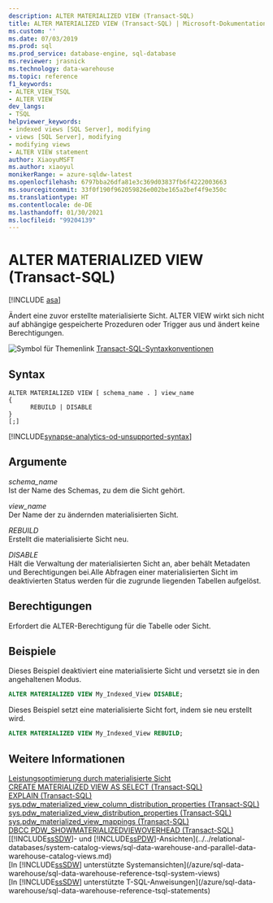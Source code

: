 ```yaml
---
description: ALTER MATERIALIZED VIEW (Transact-SQL)
title: ALTER MATERIALIZED VIEW (Transact-SQL) | Microsoft-Dokumentation
ms.custom: ''
ms.date: 07/03/2019
ms.prod: sql
ms.prod_service: database-engine, sql-database
ms.reviewer: jrasnick
ms.technology: data-warehouse
ms.topic: reference
f1_keywords:
- ALTER_VIEW_TSQL
- ALTER VIEW
dev_langs:
- TSQL
helpviewer_keywords:
- indexed views [SQL Server], modifying
- views [SQL Server], modifying
- modifying views
- ALTER VIEW statement
author: XiaoyuMSFT
ms.author: xiaoyul
monikerRange: = azure-sqldw-latest
ms.openlocfilehash: 6797bba26dfa81e3c369d03837fb6f4222003663
ms.sourcegitcommit: 33f0f190f962059826e002be165a2bef4f9e350c
ms.translationtype: HT
ms.contentlocale: de-DE
ms.lasthandoff: 01/30/2021
ms.locfileid: "99204139"
---
```

# <a name="alter-materialized-view-transact-sql"></a>ALTER MATERIALIZED VIEW (Transact-SQL)  

[!INCLUDE [asa](../../includes/applies-to-version/asa.md)]

Ändert eine zuvor erstellte materialisierte Sicht. ALTER VIEW wirkt sich nicht auf abhängige gespeicherte Prozeduren oder Trigger aus und ändert keine Berechtigungen.  
  
![Symbol für Themenlink](../../database-engine/configure-windows/media/topic-link.gif "Symbol für Themenlink") [Transact-SQL-Syntaxkonventionen](../../t-sql/language-elements/transact-sql-syntax-conventions-transact-sql.md)  
  
## <a name="syntax"></a>Syntax  
  
```syntaxsql
ALTER MATERIALIZED VIEW [ schema_name . ] view_name
{
      REBUILD | DISABLE
}
[;]
```  
[!INCLUDE[synapse-analytics-od-unsupported-syntax](../../includes/synapse-analytics-od-unsupported-syntax.md)]

## <a name="arguments"></a>Argumente

 *schema_name*     
 Ist der Name des Schemas, zu dem die Sicht gehört.  
  
 *view_name*     
 Der Name der zu ändernden materialisierten Sicht.  
  
*REBUILD*   
Erstellt die materialisierte Sicht neu.

*DISABLE*   
Hält die Verwaltung der materialisierten Sicht an, aber behält Metadaten und Berechtigungen bei.Alle Abfragen einer materialisierten Sicht im deaktivierten Status werden für die zugrunde liegenden Tabellen aufgelöst.
  
## <a name="permissions"></a>Berechtigungen

Erfordert die ALTER-Berechtigung für die Tabelle oder Sicht.
  
## <a name="examples"></a>Beispiele

Dieses Beispiel deaktiviert eine materialisierte Sicht und versetzt sie in den angehaltenen Modus.
  
```sql
ALTER MATERIALIZED VIEW My_Indexed_View DISABLE;  
```  
  
Dieses Beispiel setzt eine materialisierte Sicht fort, indem sie neu erstellt wird.  
  
```sql
ALTER MATERIALIZED VIEW My_Indexed_View REBUILD;  
```  
  
## <a name="see-also"></a>Weitere Informationen

[Leistungsoptimierung durch materialisierte Sicht](/azure/sql-data-warehouse/performance-tuning-materialized-views)   
[CREATE MATERIALIZED VIEW AS SELECT &#40;Transact-SQL&#41;](./create-materialized-view-as-select-transact-sql.md?view=azure-sqldw-latest&preserve-view=true)   
[EXPLAIN &#40;Transact-SQL&#41;](../queries/explain-transact-sql.md?view=azure-sqldw-latest&preserve-view=true)   
[sys.pdw_materialized_view_column_distribution_properties &#40;Transact-SQL&#41;](../../relational-databases/system-catalog-views/sys-pdw-materialized-view-column-distribution-properties-transact-sql.md?view=azure-sqldw-latest&preserve-view=true)   
[sys.pdw_materialized_view_distribution_properties &#40;Transact-SQL&#41;](../../relational-databases/system-catalog-views/sys-pdw-materialized-view-distribution-properties-transact-sql.md?view=azure-sqldw-latest&preserve-view=true)   
[sys.pdw_materialized_view_mappings &#40;Transact-SQL&#41;](../../relational-databases/system-catalog-views/sys-pdw-materialized-view-mappings-transact-sql.md?view=azure-sqldw-latest&preserve-view=true)   
[DBCC PDW_SHOWMATERIALIZEDVIEWOVERHEAD &#40;Transact-SQL&#41;](../database-console-commands/dbcc-pdw-showmaterializedviewoverhead-transact-sql.md?view=azure-sqldw-latest&preserve-view=true)   
[[!INCLUDE[ssSDW](../../includes/sssdwfull-md.md)]- und [!INCLUDE[ssPDW](../../includes/sspdw-md.md)]-Ansichten](../../relational-databases/system-catalog-views/sql-data-warehouse-and-parallel-data-warehouse-catalog-views.md)   
[In [!INCLUDE[ssSDW](../../includes/sssdwfull-md.md)] unterstützte Systemansichten](/azure/sql-data-warehouse/sql-data-warehouse-reference-tsql-system-views)   
[In [!INCLUDE[ssSDW](../../includes/sssdwfull-md.md)] unterstützte T-SQL-Anweisungen](/azure/sql-data-warehouse/sql-data-warehouse-reference-tsql-statements)